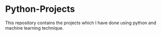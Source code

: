 # Python-Projects
This repository contains the projects which I have done using python and machine learning  technique.
